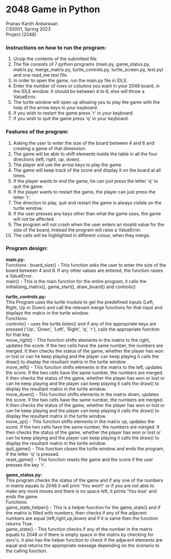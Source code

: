 # 2048 Game in Python
Pranav Kanth Anbarasan  
CS5001, Spring 2023  
Project (2048)  

### Instructions on how to run the program:
1. Unzip the contents of the submitted file.
2. The file consists of 7 python programs (main.py, game_status.py, matrix.py, merge_matrix.py, turtle_controls.py, turtle_screen.py, test.py) and one read_me text file.
3. In order to open the game, run the main.py file in IDLE.
4. Enter the number of rows or columns you want in your 2048 board, in the IDLE window. It should be between 4 to 6, else will throw a ValueError.
5. The turtle window will open up allowing you to play the game with the help of the arrow keys in your keyboard.
6. If you wish to restart the game press 'r' in your keyboard.
7. If you wish to quit the game press 'q' in your keyboard.

### Features of the program:
1. Asking the user to enter the size of the board between 4 and 6 and creating a game of that dimension. 
2. The game will be able to shift elements inside the table in all the four directions (left, right, up, down).
3. The player will use the arrow keys to play the game.
4. The game will keep track of the score and display it on the board at all times.
5. If the player wants to end the game, he can just press the letter 'q' to quit the game.
6. If the player wants to restart the game, the player can just press the letter 'r'.
7. The direction to play, quit and restart the game is always visible on the turtle window.
8. If the user presses any keys other than what the game uses, the game will not be affected.
9. The program will not crash when the user enters an invalid value for the size of the board, instead the program will raise a ValueError.
10. The cells will be highlighted in different colour, when they merge.

### Program design:  
**main.py:**  
Functions : board_size() - This function asks the user to enter the size of the board between 4 and 6. If any other values are entered, the function raises a ValueError.  
main() -  This is the main function for the entire program, it calls the initialising_matrix(), game_start(), draw_board() and controls()  

**turtle_controls.py:**  
This Program uses the turtle module to get the predefined inputs (Left, Right, Up or Down) and call the relevant merge functions for that input and displays the matrix in the turtle window.  
Functions:  
controls() - uses the turtle.listen() and if any of the appropriate keys are pressed ('Up', 'Down', 'Left', 'Right', 'q', 'r'), calls the appropriate function for that key.  
move_right() - This function shifts elements in the matrix to the right, updates the score. If the two cells have the same number, the numbers are merged. It then checks the status of the game, whether the player has won or lost or can he keep playing and the player can keep playing it calls the draw() to display the resultant matrix in the turtle window.  
move_left() - This function shifts elements in the matrix to the left, updates the score. If the two cells have the same number, the numbers are merged. It then checks the status of the game, whether the player has won or lost or can he keep playing and the player can keep playing it calls the draw() to display the resultant matrix in the turtle window.  
move_down() - This function shifts elements in the matrix down, updates the score. If the two cells have the same number, the numbers are merged. It then checks the status of the game, whether the player has won or lost or can he keep playing and the player can keep playing it calls the draw() to display the resultant matrix in the turtle window.  
move_up() - This function shifts elements in the matrix up, updates the score. If the two cells have the same number, the numbers are merged. It then checks the status of the game, whether the player has won or lost or can he keep playing and the player can keep playing it calls the draw() to display the resultant matrix in the turtle window.  
quit_game() - This function closes the turtle window and ends the program, if the letter 'q' is pressed.  
reset_game() - This function resets the game and the score if the user presses the key 'r'.  

**game_status.py:**  
This program checks the status of the game and if any one of the numbers in matrix equals to 2048 it will print 'You won!!' or if you are not able to make any more moves and there is no space left,  it prints 'You lose' and ends the game.  
Functions:  
game_state_helper() - This is a helper function for the game_state() and if the matrix is filled with numbers, then checks if any of the adjacent numbers are equal (left,right,up,down) and if it is same then the function returns True.  
game_state() - This function checks if any of the number in the matrix equals to 2048 or if there is empty space in the matrix by checking for zero's, it also has the helper function to check if the adjacent elements are equal and returns the appropriate message depending on the scenario to the calling function.







